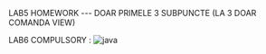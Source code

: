 LAB5 HOMEWORK --- DOAR PRIMELE 3 SUBPUNCTE (LA 3 DOAR COMANDA VIEW)

LAB6 COMPULSORY :
![java](https://github.com/ZebegaGeorgeLucian/Programare_Avansata/assets/91672147/3f3dd920-04e4-46bb-8b2e-e6c02a2b2cfe)
